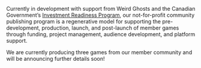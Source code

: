 <div><p>Currently in development with support from Weird Ghosts and the Canadian Government’s <a href="https://irp-ppi.ca/en/">Investment Readiness Program</a>, our not-for-profit community publishing program is a regenerative model for supporting the pre-development, production, launch, and post-launch of member games through funding, project management, audience development, and platform support.</p></div>
<div><p>We are currently producing three games from our member community and will be announcing further details soon!</p></div>
